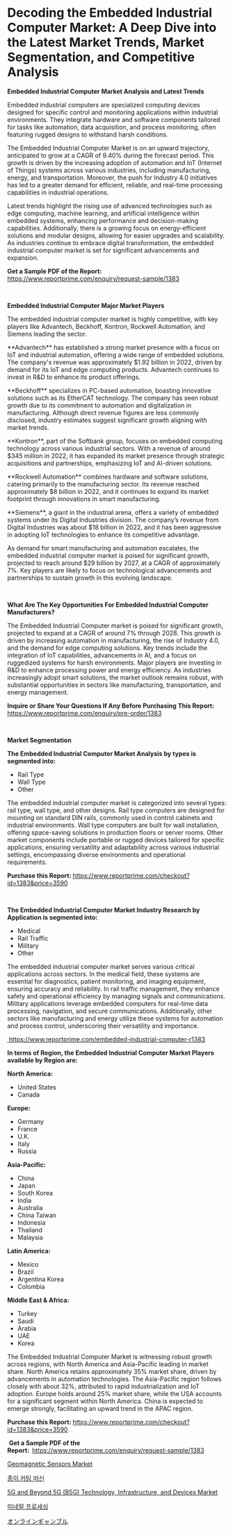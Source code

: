 <p><h1>Decoding the Embedded Industrial Computer Market: A Deep Dive into the Latest Market Trends, Market Segmentation, and Competitive Analysis</h1></p><p><strong>Embedded Industrial Computer Market Analysis and Latest Trends</strong></p>
<p><p>Embedded industrial computers are specialized computing devices designed for specific control and monitoring applications within industrial environments. They integrate hardware and software components tailored for tasks like automation, data acquisition, and process monitoring, often featuring rugged designs to withstand harsh conditions. </p><p>The Embedded Industrial Computer Market is on an upward trajectory, anticipated to grow at a CAGR of 9.40% during the forecast period. This growth is driven by the increasing adoption of automation and IoT (Internet of Things) systems across various industries, including manufacturing, energy, and transportation. Moreover, the push for Industry 4.0 initiatives has led to a greater demand for efficient, reliable, and real-time processing capabilities in industrial operations.</p><p>Latest trends highlight the rising use of advanced technologies such as edge computing, machine learning, and artificial intelligence within embedded systems, enhancing performance and decision-making capabilities. Additionally, there is a growing focus on energy-efficient solutions and modular designs, allowing for easier upgrades and scalability. As industries continue to embrace digital transformation, the embedded industrial computer market is set for significant advancements and expansion.</p></p>
<p><strong>Get a Sample PDF of the Report:&nbsp;</strong> <a href="https://www.reportprime.com/enquiry/request-sample/1383">https://www.reportprime.com/enquiry/request-sample/1383</a></p>
<p>&nbsp;</p>
<p><strong>Embedded Industrial Computer Major Market Players</strong></p>
<p><p>The embedded industrial computer market is highly competitive, with key players like Advantech, Beckhoff, Kontron, Rockwell Automation, and Siemens leading the sector.</p><p>**Advantech** has established a strong market presence with a focus on IoT and industrial automation, offering a wide range of embedded solutions. The company's revenue was approximately $1.92 billion in 2022, driven by demand for its IoT and edge computing products. Advantech continues to invest in R&D to enhance its product offerings.</p><p>**Beckhoff** specializes in PC-based automation, boasting innovative solutions such as its EtherCAT technology. The company has seen robust growth due to its commitment to automation and digitalization in manufacturing. Although direct revenue figures are less commonly disclosed, industry estimates suggest significant growth aligning with market trends.</p><p>**Kontron**, part of the Softbank group, focuses on embedded computing technology across various industrial sectors. With a revenue of around $345 million in 2022, it has expanded its market presence through strategic acquisitions and partnerships, emphasizing IoT and AI-driven solutions.</p><p>**Rockwell Automation** combines hardware and software solutions, catering primarily to the manufacturing sector. Its revenue reached approximately $8 billion in 2022, and it continues to expand its market footprint through innovations in smart manufacturing.</p><p>**Siemens**, a giant in the industrial arena, offers a variety of embedded systems under its Digital Industries division. The company’s revenue from Digital Industries was about $18 billion in 2022, and it has been aggressive in adopting IoT technologies to enhance its competitive advantage.</p><p>As demand for smart manufacturing and automation escalates, the embedded industrial computer market is poised for significant growth, projected to reach around $29 billion by 2027, at a CAGR of approximately 7%. Key players are likely to focus on technological advancements and partnerships to sustain growth in this evolving landscape.</p></p>
<p>&nbsp;</p>
<p><strong>What Are The Key Opportunities For Embedded Industrial Computer Manufacturers?</strong></p>
<p><p>The Embedded Industrial Computer market is poised for significant growth, projected to expand at a CAGR of around 7% through 2028. This growth is driven by increasing automation in manufacturing, the rise of Industry 4.0, and the demand for edge computing solutions. Key trends include the integration of IoT capabilities, advancements in AI, and a focus on ruggedized systems for harsh environments. Major players are investing in R&D to enhance processing power and energy efficiency. As industries increasingly adopt smart solutions, the market outlook remains robust, with substantial opportunities in sectors like manufacturing, transportation, and energy management.</p></p>
<p><strong>Inquire or Share Your Questions If Any Before Purchasing This Report:</strong> <a href="https://www.reportprime.com/enquiry/pre-order/1383">https://www.reportprime.com/enquiry/pre-order/1383</a></p>
<p>&nbsp;</p>
<p><strong>Market Segmentation</strong></p>
<p><strong>The Embedded Industrial Computer Market Analysis by types is segmented into:</strong></p>
<p><ul><li>Rail Type</li><li>Wall Type</li><li>Other</li></ul></p>
<p><p>The embedded industrial computer market is categorized into several types: rail type, wall type, and other designs. Rail type computers are designed for mounting on standard DIN rails, commonly used in control cabinets and industrial environments. Wall type computers are built for wall installation, offering space-saving solutions in production floors or server rooms. Other market components include portable or rugged devices tailored for specific applications, ensuring versatility and adaptability across various industrial settings, encompassing diverse environments and operational requirements.</p></p>
<p><strong>Purchase this Report:&nbsp;</strong><a href="https://www.reportprime.com/checkout?id=1383&price=3590">https://www.reportprime.com/checkout?id=1383&price=3590</a></p>
<p>&nbsp;</p>
<p><strong>The Embedded Industrial Computer Market Industry Research by Application is segmented into:</strong></p>
<p><ul><li>Medical</li><li>Rail Traffic</li><li>Military</li><li>Other</li></ul></p>
<p><p>The embedded industrial computer market serves various critical applications across sectors. In the medical field, these systems are essential for diagnostics, patient monitoring, and imaging equipment, ensuring accuracy and reliability. In rail traffic management, they enhance safety and operational efficiency by managing signals and communications. Military applications leverage embedded computers for real-time data processing, navigation, and secure communications. Additionally, other sectors like manufacturing and energy utilize these systems for automation and process control, underscoring their versatility and importance.</p></p>
<p><a href="https://www.reportprime.com/embedded-industrial-computer-r1383">&nbsp;https://www.reportprime.com/embedded-industrial-computer-r1383</a></p>
<p><strong>In terms of Region, the Embedded Industrial Computer Market Players available by Region are:</strong></p>
<p>
    <p> <strong> North America: </strong>
        <ul>
            <li>United States</li>
            <li>Canada</li>
        </ul>
        </p> 
    <p> <strong> Europe: </strong>
        <ul>
            <li>Germany</li>
            <li>France</li>
            <li>U.K.</li>
            <li>Italy</li>
            <li>Russia</li>
        </ul>
        </p> 
    <p> <strong> Asia-Pacific: </strong>
        <ul>
            <li>China</li>
            <li>Japan</li>
            <li>South Korea</li>
            <li>India</li>
            <li>Australia</li>
            <li>China Taiwan</li>
            <li>Indonesia</li>
            <li>Thailand</li>
            <li>Malaysia</li>
        </ul>
        </p> 
    <p> <strong> Latin America: </strong>
        <ul>
            <li>Mexico</li>
            <li>Brazil</li>
            <li>Argentina Korea</li>
            <li>Colombia</li>
        </ul>
        </p> 
    <p> <strong> Middle East & Africa: </strong>
        <ul>
            <li>Turkey</li>
            <li>Saudi</li>
            <li>Arabia</li>
            <li>UAE</li>
            <li>Korea</li>
        </ul>
    </p>
    </p>
<p><p>The Embedded Industrial Computer Market is witnessing robust growth across regions, with North America and Asia-Pacific leading in market share. North America retains approximately 35% market share, driven by advancements in automation technologies. The Asia-Pacific region follows closely with about 32%, attributed to rapid industrialization and IoT adoption. Europe holds around 25% market share, while the USA accounts for a significant segment within North America. China is expected to emerge strongly, facilitating an upward trend in the APAC region.</p></p>
<p><strong>Purchase this Report: </strong><a href="https://www.reportprime.com/checkout?id=1383&price=3590">https://www.reportprime.com/checkout?id=1383&price=3590</a></p>
<p>&nbsp;<strong>Get a Sample PDF of the Report:&nbsp;&nbsp;</strong><a href="https://www.reportprime.com/enquiry/request-sample/1383">https://www.reportprime.com/enquiry/request-sample/1383</a></p>
<p><strong></strong></p>
<p><p><a href="https://github.com/pizolina/Market-Research-Report-List-6/blob/main/geomagnetic-sensors-market.md">Geomagnetic Sensors Market</a></p><p><a href="https://medium.com/@anita28yomishoe/%EA%B8%80%EB%A1%9C%EB%B2%8C-%EC%A2%85%EC%9D%B4-%EC%A0%88%EB%8B%A8%EA%B8%B0-%EC%8B%9C%EC%9E%A5-%ED%98%84%ED%99%A9-2024-2031-%EB%B0%8F-%EC%A7%80%EC%97%AD-%EC%A0%9C%ED%92%88-%EB%B0%8F-%EC%B5%9C%EC%A2%85-%EC%9A%A9%EB%8F%84-%EB%B3%84-%EC%A0%84%EB%A7%9D-e6edd1a79e9a">종이 커팅 머신</a></p><p><a href="https://medium.com/@chellamarie1961/5g-and-beyond-5g-b5g-technology-infrastructure-and-devices-market-size-growth-trends-1965e98dca07">5G and Beyond 5G (B5G) Technology, Infrastructure, and Devices Market</a></p><p><a href="https://medium.com/@anita28yomishoe/%EA%B4%91%EB%AC%BC-%EC%B2%98%EB%A6%AC-%EC%8B%9C%EC%9E%A5-%EA%B7%9C%EB%AA%A8-%EC%A0%90%EC%9C%A0%EC%9C%A8-%EB%B0%8F-%ED%8A%B8%EB%A0%8C%EB%93%9C-%EB%B6%84%EC%84%9D-%EB%B3%B4%EA%B3%A0%EC%84%9C-%EC%A0%9C%ED%92%88%EB%B3%84-%ED%8C%8C%EC%87%84-%EC%84%A0%EB%B3%84-%EB%B6%84%EC%87%84-%EB%B6%84%EB%A5%98-%EB%B0%8F-%EC%84%B8%EA%B7%B8%EB%A8%BC%ED%8A%B8-%EC%98%88%EC%B8%A1-2024-2031-3dc65bbd8a4e">미네랄 프로세싱</a></p><p><a href="https://medium.com/@felicidadbucar3s/%E3%82%AA%E3%83%B3%E3%83%A9%E3%82%A4%E3%83%B3%E3%82%AE%E3%83%A3%E3%83%B3%E3%83%96%E3%83%AB%E5%B8%82%E5%A0%B4%E3%81%AE%E6%96%B0%E8%88%88%E3%83%88%E3%83%AC%E3%83%B3%E3%83%89-2024%E5%B9%B4%E3%81%8B%E3%82%892031%E5%B9%B4%E3%81%BE%E3%81%A7%E3%81%AE%E4%B8%96%E7%95%8C%E3%81%AE%E5%B1%95%E6%9C%9B%E3%81%A8%E5%B0%86%E6%9D%A5%E3%81%AE%E8%A6%8B%E9%80%9A%E3%81%97-8868d95d1d7b">オンラインギャンブル</a></p></p>